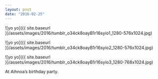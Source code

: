 ```yaml
---
layout: post
date: "2016-02-25"
---
```


![yo yo]({{ site.baseurl }}/assets/images/2016/tumblr_o34ck8oayB1r16syio1_1280-576x1024.jpg)

![yo yo]({{ site.baseurl }}/assets/images/2016/tumblr_o34ck8oayB1r16syio2_1280-576x1024.jpg)

![yo yo]({{ site.baseurl }}/assets/images/2016/tumblr_o34ck8oayB1r16syio3_1280-768x1024.jpg)

At Aihnoa’s birthday party.
